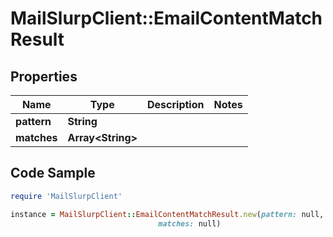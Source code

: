 # MailSlurpClient::EmailContentMatchResult

## Properties

Name | Type | Description | Notes
------------ | ------------- | ------------- | -------------
**pattern** | **String** |  | 
**matches** | **Array&lt;String&gt;** |  | 

## Code Sample

```ruby
require 'MailSlurpClient'

instance = MailSlurpClient::EmailContentMatchResult.new(pattern: null,
                                 matches: null)
```


